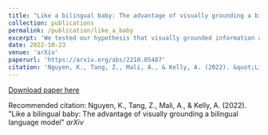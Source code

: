 ```yaml
---
title: "Like a bilingual baby: The advantage of visually grounding a bilingual language model"
collection: publications
permalink: /publication/like_a_baby
excerpt: 'We tested our hypothesis that visually grounded information assists the natural language learning process in a bilingual context by proposing the MM-LSTM, a <b>M<\b>ultimodal <b>M<\b>ultilingual <b>LSTM<\b> model, and comparing its performance with a Monomodal Multilingual LSTM.'
date: 2022-10-23
venue: 'arXiv'
paperurl: 'https://arxiv.org/abs/2210.05487'
citation: 'Nguyen, K., Tang, Z., Mali, A., & Kelly, A. (2022). &quot;Like a bilingual baby: The advantage of visually grounding a bilingual language model &quot; <i>arXiv</i>'
---
```



[Download paper here](https://arxiv.org/abs/2210.05487)

Recommended citation: Nguyen, K., Tang, Z., Mali, A., & Kelly, A. (2022). "Like a bilingual baby: The advantage of visually grounding a bilingual language model" <i>arXiv</i>
